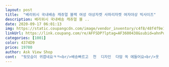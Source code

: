 ```yaml
---
layout: post 
title:  "베리위시 국내배송 캐쥬얼 블랙 여성 야상자켓 사파리자켓 여자야상 빅사이즈" 
description: 베리위시 국내배송 캐쥬얼 블 ..
date: 2020-09-17 06:01:13 
img: https://static.coupangcdn.com/image/vendor_inventory/c4f8/48f4f9e1db5115c9172d1f1962b5d98b13b34e47b852bbef1e9d9170c76a.jpg 
linkUrl: https://link.coupang.com/re/AFFSDP?lptag=AF3600438&subid=ahnPublicAsk&pageKey=1361741744&itemId=2393127147&vendorItemId=70388417809&traceid=V0-113-ecfba8ab61ce977e 
categories: [1001] 
color: 4374D9 
price: 19780 
author: Ask View Shop 
cont:  "뒷모습이 귀엽네요ㅋㅋ<br/>배송빠르고  천  디자인  다맘 쏙 에들어요<br/>옷  너무 가볍고  원단도 내가 좋아하는  원단이라  맘에 듭니다<br/>주머니도 커서 핸드폰  넣어도 안빠지겠고  길이감도 적당해서 초여름까진 가볍게 입을수 있을거 같아요<br/>편하게 입기 좋은 스타일입니다.<br/>.<br/><br/>" 
---
```

